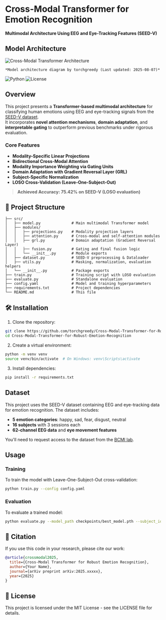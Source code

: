 #  Cross-Modal Transformer for Emotion Recognition

**Multimodal Architecture Using EEG and Eye-Tracking Features (SEED-V)**
## Model Architecture

![Cross-Modal Transformer Architecture](https://github.com/user-attachments/assets/5b64e751-bfcf-4a40-b83d-d16ff8622cd6)

    *Model architecture diagram by torchgreedy (Last updated: 2025-08-07)*

![Python](https://img.shields.io/badge/python-3.10-blue) 
![License](https://img.shields.io/badge/license-MIT-green)

##  Overview

This project presents a **Transformer-based multimodal architecture** for classifying human emotions using EEG and eye-tracking signals from the [SEED-V dataset](https://bcmi.sjtu.edu.cn/home/seed/seed-v.html).  
It incorporates **novel attention mechanisms**, **domain adaptation**, and **interpretable gating** to outperform previous benchmarks under rigorous evaluation.

### Core Features

- **Modality-Specific Linear Projections**
- **Bidirectional Cross-Modal Attention**
- **Modality Importance Weighting via Gating Units**
- **Domain Adaptation with Gradient Reversal Layer (GRL)**
- **Subject-Specific Normalization**
- **LOSO Cross-Validation (Leave-One-Subject-Out)**

> **Achieved Accuracy: 75.42% on SEED-V (LOSO evaluation)**

## 📁 Project Structure

```
├── src/
│   ├── model.py              # Main multimodal Transformer model
│   ├── modules/
│   │   ├── projections.py    # Modality projection layers
│   │   ├── attention.py      # Cross-modal and self-attention modules
│   │   ├── grl.py            # Domain adaptation (Gradient Reversal Layer)
│   │   ├── fusion.py         # Gating and final fusion logic
│   │   └── __init__.py       # Module exports
│   ├── dataset.py            # SEED-V preprocessing & Dataloader
│   ├── utils.py              # Masking, normalization, evaluation helpers
│   └── __init__.py           # Package exports
├── train.py                  # Training script with LOSO evaluation
├── evaluate.py               # Standalone evaluation
├── config.yaml               # Model and training hyperparameters
├── requirements.txt          # Project dependencies
└── README.md                 # This file
```

## 🛠️ Installation

1. Clone the repository:
```bash
git clone https://github.com/torchgreedy/Cross-Modal-Transformer-for-Robust-Emotion-Recognition.git
cd Cross-Modal-Transformer-for-Robust-Emotion-Recognition
```

2. Create a virtual environment:
```bash
python -m venv venv
source venv/bin/activate  # On Windows: venv\Scripts\activate
```

3. Install dependencies:
```bash
pip install -r requirements.txt
```

##  Dataset

This project uses the SEED-V dataset containing EEG and eye-tracking data for emotion recognition. The dataset includes:

- **5 emotion categories**: happy, sad, fear, disgust, neutral
- **16 subjects** with 3 sessions each
- **62-channel EEG data** and **eye movement features**

You'll need to request access to the dataset from the [BCMI lab](https://bcmi.sjtu.edu.cn/home/seed/seed-v.html).

##  Usage

### Training

To train the model with Leave-One-Subject-Out cross-validation:

```bash
python train.py --config config.yaml
```

### Evaluation

To evaluate a trained model:

```bash
python evaluate.py --model_path checkpoints/best_model.pth --subject_id 1
```

## 📝 Citation

If you use this code in your research, please cite our work:

```bibtex
@article{crossmodal2025,
  title={Cross-Modal Transformer for Robust Emotion Recognition},
  author={Your Name},
  journal={arXiv preprint arXiv:2025.xxxxx},
  year={2025}
}
```

## 📄 License

This project is licensed under the MIT License - see the LICENSE file for details.
